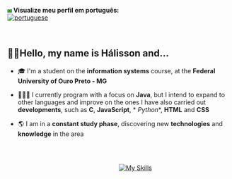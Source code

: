 <p align = "left">
  <strong> <img src = "images\br.png" width = 2.0% height = 2.0% > Visualize meu perfil em português: </strong>
<br>
  <a href = "https://github.com/HalissonPiov/HalissonPiov/blob/558546436003f0fae1e190976113da7fc9bc8d6c/readme-ptbr.md">
    <img src = "https://img.shields.io/badge/Português-Clique%20aqui-white.svg" alt = "portuguese" /> 
  </a>
</p>

<br>

## ✌🏻Hello, my name is Hálisson and...

- 🎓 I'm a student on the **information systems** course, at the **Federal University of Ouro Preto - MG**

- 🧑🏻‍💻 I currently program with a focus on **Java**, but I intend to expand to other languages ​​and improve on the ones I have also carried out **developments**, such as **C**, **JavaScript**, * *Python**, **HTML** and **CSS**

- 🌎 I am in a **constant study phase**, discovering new **technologies** and **knowledge** in the area
<br>

##
&emsp;&emsp;&emsp;&emsp;&emsp;&emsp;&emsp;&emsp;&emsp;&emsp;&emsp;&emsp;&emsp;&emsp;&emsp;&emsp;&emsp;&emsp;[![My Skills](https://skillicons.dev/icons?i=git,html,css,python,c,javascript,java)](https://skillicons.dev)
